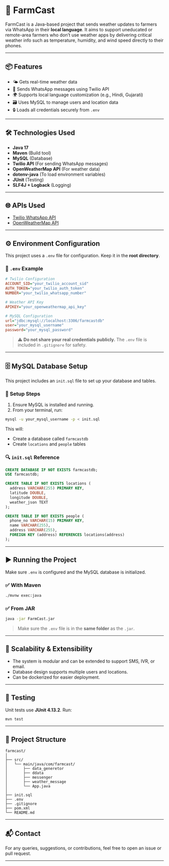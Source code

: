 # 🌾 FarmCast

FarmCast is a Java-based project that sends weather updates to farmers via WhatsApp in their **local language**. It aims to support uneducated or remote-area farmers who don’t use weather apps by delivering critical weather info such as temperature, humidity, and wind speed directly to their phones.

---

## 📦 Features

- 🌤️ Gets real-time weather data  
- 📲 Sends WhatsApp messages using Twilio API  
- 🌍 Supports local language customization (e.g., Hindi, Gujarati)  
- 🗃️ Uses MySQL to manage users and location data  
- 🔒 Loads all credentials securely from `.env`  

---

## 🛠️ Technologies Used

- **Java 17**
- **Maven** (Build tool)
- **MySQL** (Database)
- **Twilio API** (For sending WhatsApp messages)
- **OpenWeatherMap API** (For weather data)
- **dotenv-java** (To load environment variables)
- **JUnit** (Testing)
- **SLF4J + Logback** (Logging)

---

## 🌐 APIs Used

- [Twilio WhatsApp API](https://www.twilio.com/whatsapp)
- [OpenWeatherMap API](https://openweathermap.org/api)

---

## ⚙️ Environment Configuration

This project uses a `.env` file for configuration. Keep it in the **root directory**.

### 📄 `.env` Example

```ini
# Twilio Configuration
ACCOUNT_SID="your_twilio_account_sid"
AUTH_TOKEN="your_twilio_auth_token"
NUMBER="your_twilio_whatsapp_number"

# Weather API Key
APIKEY="your_openweathermap_api_key"

# MySQL Configuration
url="jdbc:mysql://localhost:3306/farmcastdb"
user="your_mysql_username"
password="your_mysql_password"
```

> ⚠️ **Do not share your real credentials publicly.** The `.env` file is included in `.gitignore` for safety.

---

## 🗄️ MySQL Database Setup

This project includes an `init.sql` file to set up your database and tables.

### 🚀 Setup Steps

1. Ensure MySQL is installed and running.
2. From your terminal, run:

```bash
mysql -u your_mysql_username -p < init.sql
```

This will:
- Create a database called `farmcastdb`
- Create `locations` and `people` tables

### 🔍 `init.sql` Reference

```sql
CREATE DATABASE IF NOT EXISTS farmcastdb;
USE farmcastdb;

CREATE TABLE IF NOT EXISTS locations (
  address VARCHAR(255) PRIMARY KEY,
  latitude DOUBLE,
  longitude DOUBLE,
  weather_json TEXT
);

CREATE TABLE IF NOT EXISTS people (
  phone_no VARCHAR(15) PRIMARY KEY,
  name VARCHAR(255),
  address VARCHAR(255),
  FOREIGN KEY (address) REFERENCES locations(address)
);
```

---

## ▶️ Running the Project

Make sure `.env` is configured and the MySQL database is initialized.

### ✅ With Maven

```bash
./mvnw exec:java
```

### ✅ From JAR

```bash
java -jar FarmCast.jar
```

> Make sure the `.env` file is in the **same folder** as the `.jar`.

---

## 🚀 Scalability & Extensibility

- The system is modular and can be extended to support SMS, IVR, or email.
- Database design supports multiple users and locations.
- Can be dockerized for easier deployment.

---

## 🧪 Testing

Unit tests use **JUnit 4.13.2**. Run:

```bash
mvn test
```

---

## 📁 Project Structure

```
farmcast/
│
├── src/
│   └── main/java/com/farmcast/
│       ├── data_generetor
│       ├── ddata
│       ├── messenger
│       ├── weather_message
│       └── App.java
│
├── init.sql
├── .env
├── .gitignore
├── pom.xml
└── README.md
```

---

## 📬 Contact

For any queries, suggestions, or contributions, feel free to open an issue or pull request.

---


